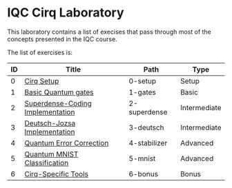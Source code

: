 # IQC Cirq Laboratory

This laboratory contains a list of execises that pass through most of the concepts presented in the IQC course.

The list of exercises is:

| ID |                         Title                     |     Path     |     Type     |
| -- | ------------------------------------------------- | ------------ | ------------ |
| 0  | [Cirq Setup](/0-setup)                            | 0-setup      | Setup        |
| 1  | [Basic Quantum gates](/1-gates)                   | 1-gates      | Basic        |
| 2  | [Superdense-Coding Implementation](/2-superdense) | 2-superdense | Intermediate |
| 3  | [Deutsch-Jozsa Implementation](/3-deutsch)        | 3-deutsch    | Intermediate |
| 4  | [Quantum Error Correction](/4-stabilizer)         | 4-stabilizer | Advanced     |
| 5  | [Quantum MNIST Classification](/5-mnist)          | 5-mnist      | Advanced     |
| 6  | [Cirq-Specific Tools](/6-bonus)                   | 6-bonus      | Bonus        |
